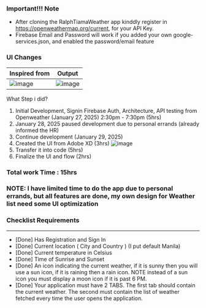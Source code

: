 ### Important!!! Note

- After cloning the RalphTiamaWeather app kinddly register in https://openweathermap.org/current, for your API Key.
- Firebase Email and Password will work if you added your own google-services.json, and enabled the password/email feature

### UI Changes
| **Inspired from**                                                    | **Output**                                                       |
|---------------------------------------------------------------|---------------------------------------------------------------|
|![image](https://github.com/user-attachments/assets/1ae4f88e-d5c7-49a8-8bc4-5b60865c4c5b) | ![image](https://github.com/user-attachments/assets/7930445d-5c32-457a-8505-e280c2cefa67)




What Step i did?
1. Initial Development, Signin Firebase Auth, Architecture, API testing from Openweather (January 27, 2025) 2:30pm - 7:30pm (5hrs)
2. January 28, 2025 paused development due to personal errands (already informed the HR)
3. Continue development  (January 29, 2025)
4. Created the UI from Adobe XD (3hrs)
 ![image](https://github.com/user-attachments/assets/91edd7cc-ac5d-4e5b-9499-e78d14ea02b4)
6. Transfer it into code (5hrs)
7. Finalize the UI and flow (2hrs)

### Total work Time : 15hrs

### NOTE: I have limited time to do the app due to personal errands, but all features are done, my own design for Weather list need some UI optimization

### Checklist Requirements
---

- [Done] Has Registration and Sign In
- [Done] Current location ( City and Country ) (I put default Manila)
- [Done] Current temperature in Celsius
- [Done] Time of Sunrise and Sunset
- [Done] An icon indicating the current weather, if it is sunny then you will use a sun icon, if it is raining then a rain icon. NOTE instead of a sun icon you must display a moon icon if it is past 6 PM.
- [Done] Your application must have 2 TABS. The first tab should contain the current weather. The second must contain the list of weather fetched every time the user opens the application.

